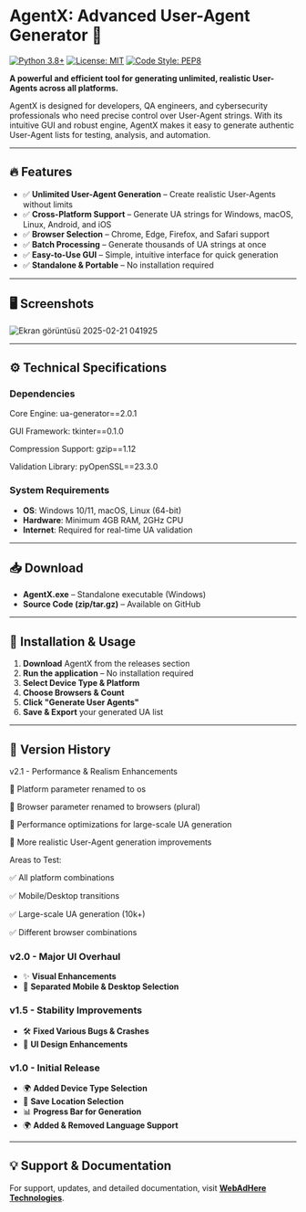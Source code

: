 # AgentX: Advanced User-Agent Generator 🚀

[![Python 3.8+](https://img.shields.io/badge/python-3.8%2B-blue?logo=python&logoColor=white)](https://www.python.org/)
[![License: MIT](https://img.shields.io/badge/license-MIT-green)](LICENSE)
[![Code Style: PEP8](https://img.shields.io/badge/code%20style-PEP8-brightgreen)](https://peps.python.org/pep-0008/)

**A powerful and efficient tool for generating unlimited, realistic User-Agents across all platforms.**

AgentX is designed for developers, QA engineers, and cybersecurity professionals who need precise control over User-Agent strings. With its intuitive GUI and robust engine, AgentX makes it easy to generate authentic User-Agent lists for testing, analysis, and automation.

---

## 🔥 Features
- ✅ **Unlimited User-Agent Generation** – Create realistic User-Agents without limits
- ✅ **Cross-Platform Support** – Generate UA strings for Windows, macOS, Linux, Android, and iOS
- ✅ **Browser Selection** – Chrome, Edge, Firefox, and Safari support
- ✅ **Batch Processing** – Generate thousands of UA strings at once
- ✅ **Easy-to-Use GUI** – Simple, intuitive interface for quick generation
- ✅ **Standalone & Portable** – No installation required

---

## 🖥️ Screenshots

 ![Ekran görüntüsü 2025-02-21 041925](https://github.com/user-attachments/assets/8ef1669a-89f5-4105-845b-b5e55ebe1feb)

---

## ⚙️ Technical Specifications
### Dependencies
Core Engine: ua-generator==2.0.1

GUI Framework: tkinter==0.1.0

Compression Support: gzip==1.12

Validation Library: pyOpenSSL==23.3.0

### System Requirements
- **OS**: Windows 10/11, macOS, Linux (64-bit)
- **Hardware**: Minimum 4GB RAM, 2GHz CPU
- **Internet**: Required for real-time UA validation

---

## 📥 Download
- **AgentX.exe** – Standalone executable (Windows)
- **Source Code (zip/tar.gz)** – Available on GitHub

---

## 🚀 Installation & Usage
1. **Download** AgentX from the releases section
2. **Run the application** – No installation required
3. **Select Device Type & Platform**
4. **Choose Browsers & Count**
5. **Click "Generate User Agents"**
6. **Save & Export** your generated UA list

---

## 📜 Version History

v2.1 - Performance & Realism Enhancements

🔄 Platform parameter renamed to os

🔄 Browser parameter renamed to browsers (plural)

🚀 Performance optimizations for large-scale UA generation

🎯 More realistic User-Agent generation improvements

Areas to Test:

✅ All platform combinations

✅ Mobile/Desktop transitions

✅ Large-scale UA generation (10k+)

✅ Different browser combinations

### v2.0 - Major UI Overhaul
- ✨ **Visual Enhancements**
- 🔄 **Separated Mobile & Desktop Selection**

### v1.5 - Stability Improvements
- 🛠 **Fixed Various Bugs & Crashes**
- 🎨 **UI Design Enhancements**

### v1.0 - Initial Release
- 🌍 **Added Device Type Selection**
- 💾 **Save Location Selection**
- 📊 **Progress Bar for Generation**
- 🌍 **Added & Removed Language Support**

---

## 💡 Support & Documentation
For support, updates, and detailed documentation, visit **[WebAdHere Technologies](https://webadhere.com)**.

